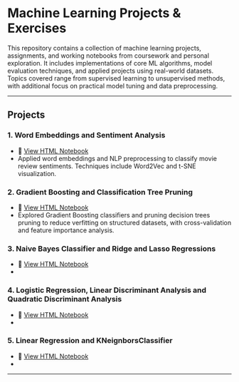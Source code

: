 # Machine Learning Projects & Exercises

This repository contains a collection of machine learning projects, assignments, and working notebooks from coursework and personal exploration. It includes implementations of core ML algorithms, model evaluation techniques, and applied projects using real-world datasets. Topics covered range from supervised learning to unsupervised methods, with additional focus on practical model tuning and data preprocessing.

---

## Projects

### 1. Word Embeddings and Sentiment Analysis
- 📄 [View HTML Notebook](./Word%20Embeddings%20and%20Sentiment%20Analysis.html)
- Applied word embeddings and NLP preprocessing to classify movie review sentiments. Techniques include Word2Vec and t-SNE visualization.

### 2. Gradient Boosting and Classification Tree Pruning
- 📄 [View HTML Notebook](./Gradient%20Boosting%20and%20Classification%20Tree%20Pruning.html)
- Explored Gradient Boosting classifiers and pruning decision trees pruning to reduce verfitting on structured datasets, with cross-validation and feature importance analysis.

### 3. Naive Bayes Classifier and Ridge and Lasso Regressions
- 📄 [View HTML Notebook](./Naive%20Bayes%20Classifier%20and%20Ridge%20and%20Lasso%20Regressions.html)
- 

### 4. Logistic Regression, Linear Discriminant Analysis and Quadratic Discriminant Analysis
- 📄 [View HTML Notebook](./Logistic%20Regression%2C%20Linear%20Discriminant%20Analysis%20and%20Quadratic%20Discriminant%20Analysis.html)
- 

### 5. Linear Regression and KNeignborsClassifier
- 📄 [View HTML Notebook](./Linear%20Regression%20and%20KNeighborsClassifier.html)
- 
  
---

